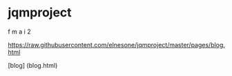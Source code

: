 # jqmproject
f m a i 2

https://raw.githubusercontent.com/elnesone/jqmproject/master/pages/blog.html

[blog] (blog.html)

